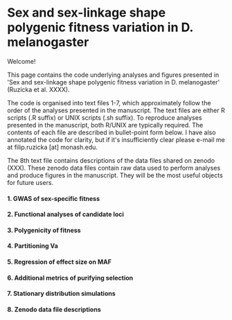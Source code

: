 # Sex and sex-linkage shape polygenic fitness variation in D. melanogaster

Welcome!

This page contains the code underlying analyses and figures presented in 'Sex and sex-linkage shape polygenic fitness variation in D. melanogaster' (Ruzicka et al. XXXX).

The code is organised into text files 1-7, which approximately follow the order of the analyses presented in the manuscript. The text files are either R scripts (.R suffix) or UNIX scripts (.sh suffix). To reproduce analyses presented in the manuscript, both R/UNIX are typically required. The contents of each file are described in bullet-point form below. I have also annotated the code for clarity, but if it's insufficiently clear please e-mail me at filip.ruzicka [at] monash.edu.

The 8th text file contains descriptions of the data files shared on zenodo (XXX). These zenodo data files contain raw data used to perform analyses and produce figures in the manuscript. They will be the most useful objects for future users.

#### 1. GWAS of sex-specific fitness

#### 2. Functional analyses of candidate loci

#### 3. Polygenicity of fitness

#### 4. Partitioning Va

#### 5. Regression of effect size on MAF

#### 6. Additional metrics of purifying selection

#### 7. Stationary distribution simulations

#### 8. Zenodo data file descriptions


